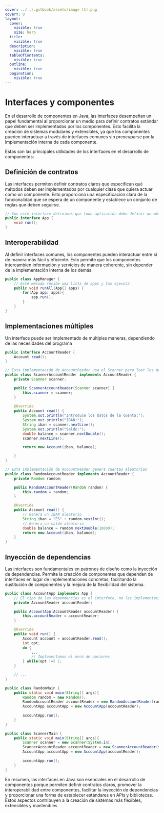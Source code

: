```yaml
---
cover: ../../.gitbook/assets/image (1).png
coverY: 0
layout:
  cover:
    visible: true
    size: hero
  title:
    visible: true
  description:
    visible: true
  tableOfContents:
    visible: true
  outline:
    visible: true
  pagination:
    visible: true
---
```


# Interfaces y componentes

En el desarrollo de componentes en Java, las interfaces desempeñan un papel fundamental al proporcionar un medio para definir contratos estándar que deben ser implementados por los componentes. Esto facilita la creación de sistemas modulares y extensibles, ya que los componentes pueden interactuar a través de interfaces comunes sin preocuparse por la implementación interna de cada componente.

Estas son las principales utilidades de los interfaces en el desarrollo de componentes:

## **Definición de contratos**

Las interfaces permiten definir contratos claros que especifican qué métodos deben ser implementados por cualquier clase que quiera actuar como un componente. Esto proporciona una especificación clara de la funcionalidad que se espera de un componente y establece un conjunto de reglas que deben seguirse.

```java
// Con este interface definimos que toda aplicación debe definir un método run
public interface App {
    void run();
}
```

## **Interoperabilidad**

Al definir interfaces comunes, los componentes pueden interactuar entre sí de manera más fácil y eficiente. Esto permite que los componentes intercambien información y servicios de manera coherente, sin depender de la implementación interna de los demás.

```java
public class AppManager {
    // Este método recibe una lista de apps y las ejecuta
    public void runAll(App[] apps) {
        for(App app: apps){
            app.run();
        }
    }
}
```

## **Implementaciones múltiples**

Un interface puede ser implementado de múltiples maneras, dependiendo de las necesidades del programa

```java
public interface AccountReader {
    Account read();
}

// Esta implementación de AccountReader usa el Scanner para leer los datos de una cuenta
public class ScannerAccountReader implements AccountReader {
    private Scanner scanner;

    public ScannerAccountReader(Scanner scanner) {
        this.scanner = scanner;
    }
    
    @Override
    public Account read() {
        System.out.println("Introduce los datos de la cuenta:");
        System.out.println("IBAN:");
        String iban = scanner.nextLine();
        System.out.println("Saldo:");
        double balance = scanner.nextDouble();
        scanner.nextLine();

        return new Account(iban, balance);

    }
}

// Esta implementación de AccountReader genera cuentas aleatorias
public class RandomAccountReader implements AccountReader {
    private Random random;

    public RandomAccountReader(Random random) {
        this.random = random;
    }

    @Override
    public Account read() {
        // Genera un IBAN aleatorio
        String iban = "ES" + random.nextInt();
        // Genera un saldo aleatorio
        double balance = random.nextDouble(10000);
        return new Account(iban, balance);
    }
}
```

## **Inyección de dependencias**

Las interfaces son fundamentales en patrones de diseño como la inyección de dependencias. Permite la creación de componentes que dependen de interfaces en lugar de implementaciones concretas, facilitando la sustitución de componentes y la mejora de la flexibilidad del sistema.

```java
public class AccountApp implements App {
    // El tipo de las dependencias es el interface, no las implementaciones
    private AccountReader accountReader;

    public AccountApp(AccountReader accountReader) {
        this.accountReader = accountReader;
    }

    @Override
    public void run() {
        Account account = accountReader.read();
        int opt;
        do {
            ...
            // Implementamos el menú de opciones
        } while(opt !=5 );
    }

    // ...
}

public class RandomMain {
    public static void main(String[] args){
        Random random = new Random();
        RandomAccountReader accountReader = new RandomAccountReader(random);
        AccountApp accountApp = new AccountApp(accountReader);
        
        accountApp.run();
    }
}

public class ScannerMain {
    public static void main(String[] args){
        Scanner scanner = new Scanner(System.in);
        ScannerAccountReader accountReader = new ScannerAccountReader(scanner);
        AccountApp accountApp = new AccountApp(accountReader);
        
        accountApp.run();
    }
}
```

En resumen, las interfaces en Java son esenciales en el desarrollo de componentes porque permiten definir contratos claros, promover la interoperabilidad entre componentes, facilitar la inyección de dependencias y proporcionar una forma de establecer estándares en APIs y bibliotecas. Estos aspectos contribuyen a la creación de sistemas más flexibles, extensibles y mantenibles.
